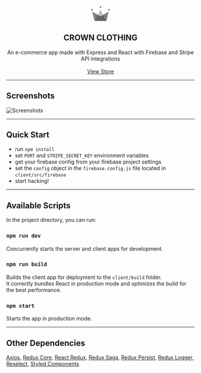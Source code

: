 <br />
<p align="center">
    <a href="https://royal-clothing.herokuapp.com/" target="_blank">
        <img src="https://raw.githubusercontent.com/alevfalse/crown-clothing/master/client/src/assets/crown.png" alt="crown" />
    </a><br/>
</p>
<h2 align="center">CROWN CLOTHING</h1>
<p align="center">
    An e-commerce app made with Express and React with Firebase and Stripe API integrations
    <br/>
    <br/>
    <a  class="store-link" href="https://royal-clothing.herokuapp.com/" target="_blank">
        View Store
    </a>
</p>

--- 

## Screenshots

![Screenshots](https://i.imgur.com/tQ9YLUj.png)

--- 

## Quick Start

- run `npm install`
- set `PORT` and `STRIPE_SECRET_KEY` environment variables
- get your firebase config from your firebase project settings
- set the `config` object in the `firebase.config.js` file located in `client/src/firebase`
- start hacking!

--- 

## Available Scripts

In the project directory, you can run:

### `npm run dev`

Concurrently starts the server and client apps for development.

### `npm run build`

Builds the client app for deployment to the `client/build` folder.<br />
It correctly bundles React in production mode and optimizes the build for the best performance.

### `npm start`

Starts the app in production mode.<br />

---

## Other Dependencies

[Axios](https://github.com/axios/axios), [Redux Core](https://github.com/reduxjs/redux), [React Redux](https://github.com/reduxjs/react-redux), [Redux Saga](https://github.com/redux-saga/redux-saga), [Redux Persist](https://github.com/rt2zz/redux-persist), [Redux Logger](https://github.com/LogRocket/redux-logger), [Reselect](https://github.com/reduxjs/reselect), [Styled Components](https://styled-components.com/)
